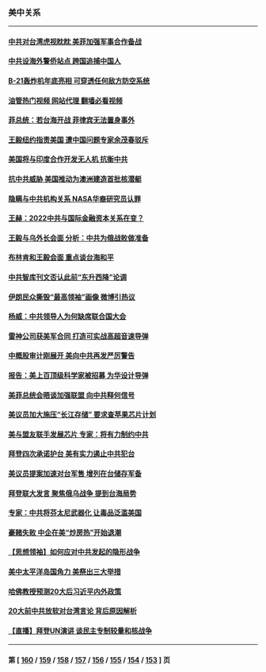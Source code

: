 ### 美中关系
---
#### [中共对台湾虎视眈眈 美菲加强军事合作备战](../../pages/nf1412576/n13832254.md?09260045) 
#### [中共设海外警侨站点 跨国追捕中国人](../../pages/nf1412576/n13831540.md?09260045) 
#### [B-21轰炸机年底亮相 可穿透任何敌方防空系统](../../pages/nf1412576/n13830029.md?09260045) 
#### [油管热门视频 网站代理 翻墙必看视频](http://209.222.30.114:81/youtube.html?09260045)
#### [菲总统：若台海开战 菲律宾无法置身事外](../../pages/nf1412576/n13832077.md?09260045) 
#### [王毅纽约指责美国 遭中国问题专家余茂春驳斥](../../pages/nf1412576/n13831846.md?09260045) 
#### [美国将与印度合作开发无人机 抗衡中共](../../pages/nf1412576/n13831718.md?09260045) 
#### [抗中共威胁 美国推动为澳洲建造首批核潜艇](../../pages/nf1412576/n13831658.md?09260045) 
#### [隐瞒与中共机构关系 NASA华裔研究员认罪](../../pages/nf1412576/n13831664.md?09260045) 
#### [王赫：2022中共与国际金融资本关系在变？](../../pages/nf1412576/n13831097.md?09260045) 
#### [王毅与乌外长会面 分析：中共为俄战败做准备](../../pages/nf1412576/n13831354.md?09260045) 
#### [布林肯和王毅会面 重点谈台海和平](../../pages/nf1412576/n13831438.md?09260045) 
#### [中共智库刊文否认此前“东升西降”论调](../../pages/nf1412576/n13831238.md?09260045) 
#### [伊朗民众撕毁“最高领袖”画像 微博引热议](../../pages/nf1412576/n13831443.md?09260045) 
#### [杨威：中共领导人为何缺席联合国大会](../../pages/nf1412576/n13830895.md?09260045) 
#### [雷神公司获美军合同 打造可实战高超音速导弹](../../pages/nf1412576/n13830998.md?09260045) 
#### [中概股审计刚展开 美向中共再发严厉警告](../../pages/nf1412576/n13830807.md?09260045) 
#### [报告：美上百顶级科学家被招募 为华设计导弹](../../pages/nf1412576/n13830728.md?09260045) 
#### [美菲总统会晤谈加强联盟 向中共释何信号](../../pages/nf1412576/n13830737.md?09260045) 
#### [美议员加大施压“长江存储” 要求查苹果芯片计划](../../pages/nf1412576/n13830569.md?09260045) 
#### [美与盟友联手发展芯片 专家：将有力制约中共](../../pages/nf1412576/n13830450.md?09260045) 
#### [拜登四次承诺护台 美有实力遏止中共犯台](../../pages/nf1412576/n13830332.md?09260045) 
#### [美议员提案加速对台军售 增列在台储存军备](../../pages/nf1412576/n13830483.md?09260045) 
#### [拜登联大发言 聚焦俄乌战争 提到台海局势](../../pages/nf1412576/n13830351.md?09260045) 
#### [专家：中共将芬太尼武器化 让毒品泛滥美国](../../pages/nf1412576/n13829990.md?09260045) 
#### [豪赌失败 中企在美“炒房热”开始退潮](../../pages/nf1412576/n13829886.md?09260045) 
#### [【思想领袖】如何应对中共发起的隐形战争](../../pages/nf1412576/n13810274.md?09260045) 
#### [美中太平洋岛国角力 美祭出三大举措](../../pages/nf1412576/n13829861.md?09260045) 
#### [哈佛教授预测20大后习近平内外政策](../../pages/nf1412576/n13829176.md?09260045) 
#### [20大前中共放软对台湾言论 背后原因解析](../../pages/nf1412576/n13829842.md?09260045) 
#### [【直播】拜登UN演讲 谈民主专制较量和核战争](../../pages/nf1412576/n13829827.md?09260045) 

---
#### 第 [ [160](./160.md?09260045) / [159](./159.md?09260045) / [158](./158.md?09260045) / [157](./157.md?09260045) / [156](./156.md?09260045) / [155](./155.md?09260045) / [154](./154.md?09260045) / [153](./153.md?09260045) ] 页
